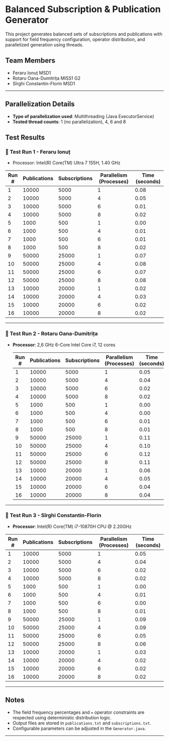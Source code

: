 # Balanced Subscription & Publication Generator

This project generates balanced sets of subscriptions and publications with support for field frequency configuration, operator distribution, and parallelized generation using threads.

## Team Members

- Feraru Ionuț MSD1
- Rotaru Oana-Dumitrița MISS1 G2
- Sîrghi Constantin-Florin MSD1

---

## Parallelization Details

- **Type of parallelization used**: Multithreading (Java ExecutorService)
- **Tested thread counts**: 1 (no parallelization), 4, 6 and 8

## Test Results

### 🧪 Test Run 1 - Feraru Ionuț
- Processor: Intel(R) Core(TM) Ultra 7 155H, 1.40 GHz

| Run # | Publications | Subscriptions | Parallelism (Processes) | Time (seconds) |
|-------|--------------|---------------|-------------------------|----------------|
| 1     | 10000        | 5000          | 1                       | 0.08           |
| 2     | 10000        | 5000          | 4                       | 0.05           |
| 3     | 10000        | 5000          | 6                       | 0.01           |
| 4     | 10000        | 5000          | 8                       | 0.02           |
| 5     | 1000         | 500           | 1                       | 0.00           |
| 6     | 1000         | 500           | 4                       | 0.01           |
| 7     | 1000         | 500           | 6                       | 0.01           |
| 8     | 1000         | 500           | 8                       | 0.02           |
| 9     | 50000        | 25000         | 1                       | 0.07           |
| 10    | 50000        | 25000         | 4                       | 0.08           |
| 11    | 50000        | 25000         | 6                       | 0.07           |
| 12    | 50000        | 25000         | 8                       | 0.08           |
| 13    | 10000        | 20000         | 1                       | 0.02           |
| 14    | 10000        | 20000         | 4                       | 0.03           |
| 15    | 10000        | 20000         | 6                       | 0.02           |
| 16    | 10000        | 20000         | 8                       | 0.02           |


---

### 🧪 Test Run 2 - Rotaru Oana-Dumitrița
- **Processor**: 2,6 GHz 6-Core Intel Core i7, 12 cores

  | Run # | Publications | Subscriptions | Parallelism (Processes) | Time (seconds) |
  |-------|--------------|---------------|-------------------------|----------------|
  | 1     | 10000        | 5000          | 1                         | 0.05           |
  | 2     | 10000        | 5000          | 4                         | 0.04           |
  | 3     | 10000        | 5000          | 6                         | 0.02           |
  | 4     | 10000        | 5000          | 8                         | 0.02           |
  | 5     | 1000         | 500           | 1                         | 0.00           |
  | 6     | 1000         | 500           | 4                         | 0.00           |
  | 7     | 1000         | 500           | 6                         | 0.01           |
  | 8     | 1000         | 500           | 8                         | 0.01           |
  | 9     | 50000        | 25000         | 1                         | 0.11           |
  | 10    | 50000        | 25000         | 4                         | 0.10           |
  | 11    | 50000        | 25000         | 6                         | 0.12           |
  | 12    | 50000        | 25000         | 8                         | 0.11           |
  | 13    | 10000        | 20000         | 1                         | 0.06           |
  | 14    | 10000        | 20000         | 4                         | 0.05           |
  | 15    | 10000        | 20000         | 6                         | 0.04           |
  | 16    | 10000        | 20000         | 8                         | 0.04           |


---

### 🧪 Test Run 3 - Sîrghi Constantin-Florin
- **Processor**: Intel(R) Core(TM) i7-10870H CPU @ 2.20GHz

| Run # | Publications | Subscriptions | Parallelism (Processes) | Time (seconds) |
|-------|--------------|---------------|-------------------------|----------------|
| 1     | 10000        | 5000          | 1                         | 0.05           |
| 2     | 10000        | 5000          | 4                         | 0.04           |
| 3     | 10000        | 5000          | 6                         | 0.02           |
| 4     | 10000        | 5000          | 8                         | 0.02           |
| 5     | 1000         | 500           | 1                         | 0.00           |
| 6     | 1000         | 500           | 4                         | 0.01           |
| 7     | 1000         | 500           | 6                         | 0.00           |
| 8     | 1000         | 500           | 8                         | 0.01           |
| 9     | 50000        | 25000         | 1                         | 0.09           |
| 10    | 50000        | 25000         | 4                         | 0.09           |
| 11    | 50000        | 25000         | 6                         | 0.05           |
| 12    | 50000        | 25000         | 8                         | 0.06           |
| 13    | 10000        | 20000         | 1                         | 0.03           |
| 14    | 10000        | 20000         | 4                         | 0.02           |
| 15    | 10000        | 20000         | 6                         | 0.02           |
| 16    | 10000        | 20000         | 8                         | 0.02           |

---

## Notes

- The field frequency percentages and `=` operator constraints are respected using deterministic distribution logic.
- Output files are stored in `publications.txt` and `subscriptions.txt`.
- Configurable parameters can be adjusted in the `Generator.java`.

---
